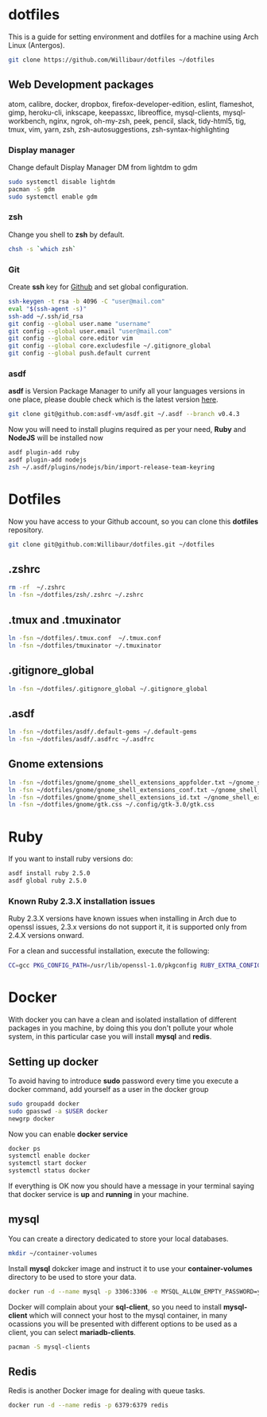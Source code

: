 # dotfiles

This is a guide for setting environment and dotfiles for a machine using Arch Linux (Antergos).

```sh
git clone https://github.com/Willibaur/dotfiles ~/dotfiles
```

## Web Development packages

atom, calibre, docker, dropbox, firefox-developer-edition, eslint, flameshot,
gimp, heroku-cli, inkscape, keepassxc, libreoffice, mysql-clients,
mysql-workbench, nginx, ngrok, oh-my-zsh, peek, pencil, slack, tidy-html5, tig,
tmux, vim, yarn, zsh, zsh-autosuggestions, zsh-syntax-highlighting


### Display manager

Change default Display Manager DM from lightdm to gdm

```sh
sudo systemctl disable lightdm
pacman -S gdm
sudo systemctl enable gdm
```


### zsh

Change you shell to **zsh** by default.

```sh
chsh -s `which zsh`
```


### Git

Create **ssh** key for [Github](https://github.com/Willibaur) and set global configuration.

```sh
ssh-keygen -t rsa -b 4096 -C "user@mail.com"
eval "$(ssh-agent -s)"
ssh-add ~/.ssh/id_rsa
git config --global user.name "username"
git config --global user.email "user@mail.com"
git config --global core.editor vim
git config --global core.excludesfile ~/.gitignore_global
git config --global push.default current

```


### asdf

**asdf** is Version Package Manager to unify all your languages versions in one place, please double check which is the latest version [here](https://github.com/asdf-vm/asdf).

```sh
git clone git@github.com:asdf-vm/asdf.git ~/.asdf --branch v0.4.3
```

Now you will need to install plugins required as per your need, **Ruby** and **NodeJS** will be installed now

```sh
asdf plugin-add ruby
asdf plugin-add nodejs
zsh ~/.asdf/plugins/nodejs/bin/import-release-team-keyring
```


# Dotfiles

Now you have access to your Github account, so you can clone this **dotfiles** repository.

```sh
git clone git@github.com:Willibaur/dotfiles.git ~/dotfiles
```


## .zshrc

```sh
rm -rf  ~/.zshrc
ln -fsn ~/dotfiles/zsh/.zshrc ~/.zshrc
```


## .tmux and .tmuxinator

```sh
ln -fsn ~/dotfiles/.tmux.conf  ~/.tmux.conf
ln -fsn ~/dotfiles/tmuxinator ~/.tmuxinator
```


## .gitignore_global

```sh
ln -fsn ~/dotfiles/.gitignore_global ~/.gitignore_global
```


## .asdf

```sh
ln -fsn ~/dotfiles/asdf/.default-gems ~/.default-gems
ln -fsn ~/dotfiles/asdf/.asdfrc ~/.asdfrc
```


## Gnome extensions

```sh
ln -fsn ~/dotfiles/gnome/gnome_shell_extensions_appfolder.txt ~/gnome_shell_extensions_appfolder.txt
ln -fsn ~/dotfiles/gnome/gnome_shell_extensions_conf.txt ~/gnome_shell_extensions_conf.txt
ln -fsn ~/dotfiles/gnome/gnome_shell_extensions_id.txt ~/gnome_shell_extensions_id.txt
ln -fsn ~/dotfiles/gnome/gtk.css ~/.config/gtk-3.0/gtk.css
```


# Ruby

If you want to install ruby versions do:

```sh
asdf install ruby 2.5.0
asdf global ruby 2.5.0
```


### Known Ruby 2.3.X installation issues

Ruby 2.3.X versions have known issues when installing in Arch due to openssl issues, 2.3.x
versions do not support it, it is supported only from 2.4.X versions onward.

For a clean and successful installation, execute the following:

```sh
CC=gcc PKG_CONFIG_PATH=/usr/lib/openssl-1.0/pkgconfig RUBY_EXTRA_CONFIGURE_OPTIONS="--with-openssl-dir=/usr/lib/openssl-1.0" asdf install ruby 2.3.X
```


# Docker

With docker you can have a clean and isolated installation of different packages in you machine,
by doing this you don't pollute your whole system, in this particular case you will install
**mysql** and **redis**.


## Setting up docker

To avoid having to introduce **sudo** password every time you execute a docker command, add
yourself as a user in the docker group

```sh
sudo groupadd docker
sudo gpasswd -a $USER docker
newgrp docker
```

Now you can enable **docker service**

```sh
docker ps
systemctl enable docker
systemctl start docker
systemctl status docker
```

If everything is OK now you should have a message in your terminal saying that docker service is
**up** and **running** in your machine.


## mysql

You can create a directory dedicated to store your local databases.

```sh
mkdir ~/container-volumes
```

Install **mysql** dokcker image and instruct it to use your **container-volumes** directory to be
used to store your data.

```sh
docker run -d --name mysql -p 3306:3306 -e MYSQL_ALLOW_EMPTY_PASSWORD=yes -v /home/USERNAME/container-volumes/mysql/datadir:/var/lib/mysql mysql:5.6
```

Docker will complain about your **sql-client**, so you need to install **mysql-client** which will
connect your host to the mysql container, in many ocassions you will be presented with different
options to be used as a client, you can select **mariadb-clients**.

```sh
pacman -S mysql-clients
```


## Redis

Redis is another Docker image for dealing with queue tasks.

```sh
docker run -d --name redis -p 6379:6379 redis
```
